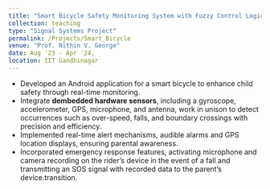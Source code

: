 ```yaml
---
title: "Smart Bicycle Safety Monitoring System with Fuzzy Control Logic"
collection: teaching
type: "Signal Systems Project"
permalink: /Projects/Smart_Bicycle
venue: "Prof. Nithin V. George"
date: Aug '23 - Apr '24,
location: IIT Gandhinagar
---
```




* Developed an Android application for a smart bicycle to enhance child safety through real-time monitoring.
* Integrate **dembedded hardware sensors**, including a gyroscope, accelerometer, GPS, microphone, and antenna, work in unison to detect occurrences such as over-speed, falls, and boundary crossings with precision and efficiency.
* Implemented real-time alert mechanisms, audible alarms and GPS location displays, ensuring parental awareness.
* Incorporated emergency response features, activating microphone and camera recording on the rider’s device in the event of a fall and transmitting an SOS signal with recorded data to the parent’s device.transition.

<!--Heading 1
======

Heading 2
======

Heading 3
======
-->
